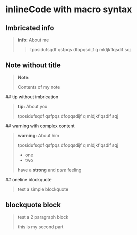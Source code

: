 # inlineCode with macro syntax 

## Imbricated info

> **info:** About me
> 
>> tposidufsqdf qsfpqs dfopqsdijf q
>>  mldjkflqsdif sqj
>

## Note without title

> **Note:**
>
> Contents of my note
>


## tip without imbrication

> **tip:** About you
> 
> tposidufsqdf qsfpqs dfopqsdijf q
>  mldjkflqsdif sqj
>


## warning with complex content

> **warning:** About him
> 
> tposidufsqdf qsfpqs dfopqsdijf q
>  mldjkflqsdif sqj
>
> - one
> - two
> 
> have a **strong** and _pure_ feeling


## oneline blockquote

> test a simple
> blockquote

## blockquote block 

> test a 2 paragraph block
>
> this is my second part

